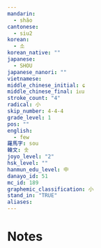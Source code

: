 ```yaml
---
mandarin:
  - shǎo
cantonese:
  - siu2
korean:
  - 소
korean_native: ""
japanese:
  - SHOU
japanese_nanori: ""
vietnamese:
middle_chinese_initial: ɕ
middle_chinese_final: iᴇu
stroke_count: "4"
radical: 小
skip_number: 4-4-4
grade_level: 1
pos: ""
english:
  - few
羅馬字: sou
韓文: 솟
joyo_level: "2"
hsk_level: ""
hanmun_edu_level: 中
danayo_id: 51
mc_id: 189
graphemic_classification: 小
stand_in: "TRUE"
aliases:
---
```


# Notes
